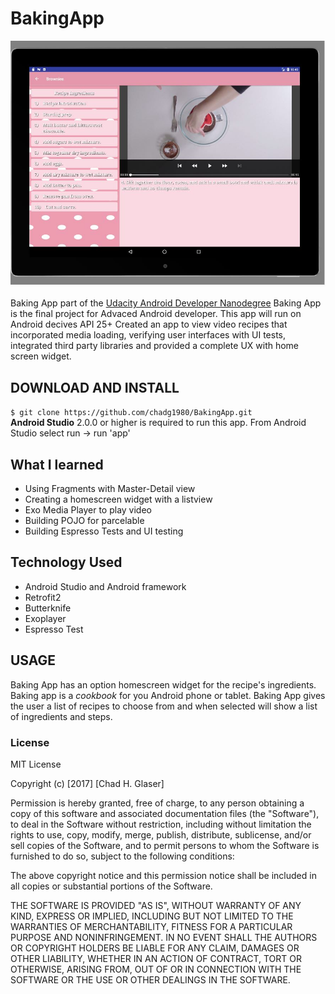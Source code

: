 # BakingApp

![BakingApp](https://github.com/chadg1980/BakingApp/blob/master/Capture.JPG)


Baking App part of the [Udacity Android Developer Nanodegree](https://classroom.udacity.com/nanodegrees/nd801)
Baking App is the final project for Advaced Android developer.
This app will run on Android decives API 25+
Created an app to view video recipes that incorporated media loading, verifying user interfaces with UI tests, integrated third party libraries and provided a complete UX with home screen widget.

## DOWNLOAD AND INSTALL

`$ git clone https://github.com/chadg1980/BakingApp.git`  
 **Android Studio** 2.0.0 or higher is required to run this app.
 From Android Studio select run -> run 'app'
 
 ## What I learned
 * Using Fragments with Master-Detail view
 * Creating a homescreen widget with a listview
 * Exo Media Player to play video
 * Building POJO for parcelable
 * Building Espresso Tests and UI testing
 
 
 ## Technology Used
 * Android Studio and Android framework
 * Retrofit2
 * Butterknife
 * Exoplayer
 * Espresso Test



 ## USAGE
 Baking App has an option homescreen widget for the recipe's ingredients.
 Baking app is a _cookbook_ for you Android phone or tablet. Baking App gives the user a list of recipes to 
 choose from and when selected will show a list of ingredients and steps. 
  
 
 
 ### License
 MIT License
 
 Copyright (c) [2017] [Chad H. Glaser]
 
 Permission is hereby granted, free of charge, to any person obtaining a copy
 of this software and associated documentation files (the "Software"), to deal
 in the Software without restriction, including without limitation the rights
 to use, copy, modify, merge, publish, distribute, sublicense, and/or sell
 copies of the Software, and to permit persons to whom the Software is
 furnished to do so, subject to the following conditions:
 
 The above copyright notice and this permission notice shall be included in all
 copies or substantial portions of the Software.
 
 THE SOFTWARE IS PROVIDED "AS IS", WITHOUT WARRANTY OF ANY KIND, EXPRESS OR
 IMPLIED, INCLUDING BUT NOT LIMITED TO THE WARRANTIES OF MERCHANTABILITY,
 FITNESS FOR A PARTICULAR PURPOSE AND NONINFRINGEMENT. IN NO EVENT SHALL THE
 AUTHORS OR COPYRIGHT HOLDERS BE LIABLE FOR ANY CLAIM, DAMAGES OR OTHER
 LIABILITY, WHETHER IN AN ACTION OF CONTRACT, TORT OR OTHERWISE, ARISING FROM,
 OUT OF OR IN CONNECTION WITH THE SOFTWARE OR THE USE OR OTHER DEALINGS IN THE
 SOFTWARE.
 
 
 


